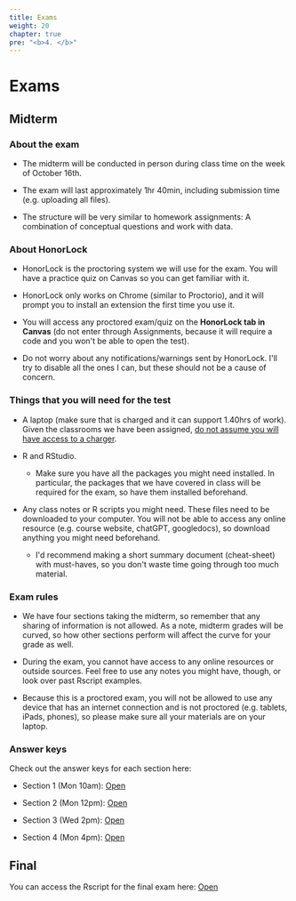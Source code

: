 ```yaml
---
title: Exams
weight: 20
chapter: true
pre: "<b>4. </b>"
---
```


# Exams

## Midterm

### About the exam

- The midterm will be conducted in person during class time on the week of October 16th.

- The exam will last approximately 1hr 40min, including submission time (e.g. uploading all files). 

- The structure will be very similar to homework assignments: A combination of conceptual questions and work with data.

### About HonorLock

- HonorLock is the proctoring system we will use for the exam. You will have a practice quiz on Canvas so you can get familiar with it.

- HonorLock only works on Chrome (similar to Proctorio), and it will prompt you to install an extension the first time you use it.

- You will access any proctored exam/quiz on the **HonorLock tab in Canvas** (do not enter through Assignments, because it will require a code and you won't be able to open the test).

- Do not worry about any notifications/warnings sent by HonorLock. I'll try to disable all the ones I can, but these should not be a cause of concern. 


### Things that you will need for the test

- A laptop (make sure that is charged and it can support 1.40hrs of work). Given the classrooms we have been assigned, <u>do not assume you will have access to a charger</u>.

- R and RStudio.

	- Make sure you have all the packages you might need installed. In particular, the packages that we have covered in class will be required for the exam, so have them installed beforehand.

- Any class notes or R scripts you might need. These files need to be downloaded to your computer. You will not be able to access any online resource (e.g. course website, chatGPT, googledocs), so download anything you might need beforehand.

	- I'd recommend making a short summary document (cheat-sheet) with must-haves, so you don't waste time going through too much material.


### Exam rules

- We have four sections taking the midterm, so remember that any sharing of information is not allowed. As a note, midterm grades will be curved, so how other sections perform will affect the curve for your grade as well.

- During the exam, you cannot have access to any online resources or outside sources. Feel free to use any notes you might have, though, or look over past Rscript examples.

- Because this is a proctored exam, you will not be allowed to use any device that has an internet connection and is not proctored (e.g. tablets, iPads, phones), so please make sure all your materials are on your laptop.

### Answer keys

Check out the answer keys for each section here:

- Section 1 (Mon 10am): <a onclick="gtag('event','midterm_answerkey1', {'event_category': 'code','event_label': 'midterm_answerkey1', 'event_action': date, 'debug_mode':true });" href="https://sta235.com/Exams/Exams/STA235H_Fall23_Midterm_AnswerKey_s1.html" target="_blank" class="btn btn-default">Open <i class="fas fa-external-link-alt"></i></a>

- Section 2 (Mon 12pm): <a onclick="gtag('event','midterm_answerkey2', {'event_category': 'code','event_label': 'midterm_answerkey2', 'event_action': date, 'debug_mode':true });" href="https://sta235.com/Exams/Exams/STA235H_Fall23_Midterm_AnswerKey_s2.html" target="_blank" class="btn btn-default">Open <i class="fas fa-external-link-alt"></i></a>

- Section 3 (Wed 2pm): <a onclick="gtag('event','midterm_answerkey3', {'event_category': 'code','event_label': 'midterm_answerkey3', 'event_action': date, 'debug_mode':true });" href="https://sta235.com/Exams/Exams/STA235H_Fall23_Midterm_AnswerKey_s3.html" target="_blank" class="btn btn-default">Open <i class="fas fa-external-link-alt"></i></a>

- Section 4 (Mon 4pm): <a onclick="gtag('event','midterm_answerkey4', {'event_category': 'code','event_label': 'midterm_answerkey4', 'event_action': date, 'debug_mode':true });" href="https://sta235.com/Exams/Exams/STA235H_Fall23_Midterm_AnswerKey_s4.html" target="_blank" class="btn btn-default">Open <i class="fas fa-external-link-alt"></i></a>


## Final

You can access the Rscript for the final exam here: <a onclick="gtag('event','final_code', {'event_category': 'code','event_label': 'final_code', 'event_action': date, 'debug_mode':true });" href="https://raw.githubusercontent.com/maibennett/sta235/main/exampleSite/content/Exams/Exams/Final/RScript_Final.R" target="_blank" class="btn btn-default">Open <i class="fas fa-external-link-alt"></i></a>

